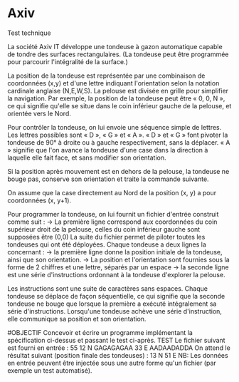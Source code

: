 # Axiv
Test technique

La société Axiv IT développe une tondeuse à gazon automatique capable de tondre des surfaces rectangulaires.
(La tondeuse peut être programmée pour parcourir l'intégralité de la surface.)

La position de la tondeuse est représentée par une combinaison de coordonnées (x,y) et d'une lettre indiquant l'orientation selon la notation cardinale anglaise (N,E,W,S). La pelouse est divisée en grille pour simplifier la navigation.
Par exemple, la position de la tondeuse peut être « 0, 0, N », ce qui signifie qu'elle se situe dans le coin inférieur gauche de la pelouse, et orientée vers le Nord.

Pour contrôler la tondeuse, on lui envoie une séquence simple de lettres. Les lettres possibles sont « D », « G » et « A ». « D » et « G » font pivoter la tondeuse de 90° à droite ou à gauche respectivement, sans la déplacer. « A » signifie que l'on avance la tondeuse d'une case dans la direction à laquelle elle fait face, et sans modifier son orientation.

Si la position après mouvement est en dehors de la pelouse, la tondeuse ne bouge pas, conserve son orientation et traite la commande suivante.

On assume que la case directement au Nord de la position (x, y) a pour coordonnées (x, y+1).

Pour programmer la tondeuse, on lui fournit un fichier d'entrée construit comme suit :
 -> La première ligne correspond aux coordonnées du coin supérieur droit de la pelouse, celles du coin inférieur gauche sont supposées être (0,0) La suite du fichier permet de piloter toutes les tondeuses qui ont été déployées. Chaque tondeuse a deux lignes la concernant :
 -> la première ligne donne la position initiale de la tondeuse, ainsi que son orientation. 
 -> La position et l'orientation sont fournies sous la forme de 2 chiffres et une lettre, séparés par un espace
 -> la seconde ligne est une série d'instructions ordonnant à la tondeuse d'explorer la pelouse. 
 
Les instructions sont une suite de caractères sans espaces.
Chaque tondeuse se déplace de façon séquentielle, ce qui signifie que la seconde tondeuse ne bouge que lorsque la première a exécuté intégralement sa série d'instructions.
Lorsqu'une tondeuse achève une série d'instruction, elle communique sa position et son orientation.

#OBJECTIF
Concevoir et écrire un programme implémentant la spécification
ci-dessus et passant le test ci-après.
TEST
Le fichier suivant est fourni en entrée : 55
12 N
GAGAGAGAA
33 E
AADAADADDA
On attend le résultat suivant (position finale des tondeuses) : 13 N
51 E
NB: Les données en entrée peuvent être injectée sous une autre forme
qu'un fichier (par exemple un test automatisé).
